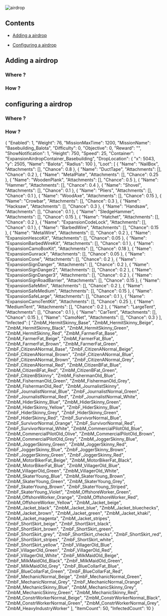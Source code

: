 ![airdrop](https://i.imgur.com/TZpLHYq.png)

## Contents


- [Adding a airdrop](#adding-a-airdrop)

- [Configuring a airdrop](#configuring-a-airdrop)



## Adding a airdrop
### Where ?


### How ?


## configuring a airdrop
### Where ?


### How ?
{
    "Enabled": 1,
    "Weight": 76,
    "MissionMaxTime": 1200,
    "MissionName": "Basebuilding_Balota",
    "Difficulty": 0,
    "Objective": 0,
    "Reward": "",
    "ShowNotification": 1,
    "Height": 750,
    "Speed": 25,
    "Container": "ExpansionAirdropContainer_Basebuilding",
    "DropLocation": {
        "x": 5043,
        "y": 2505,
        "Name": "Balota",
        "Radius": 100
    },
    "Loot": [
        {
            "Name": "NailBox",
            "Attachments": [],
            "Chance": 0.8
        },
        {
            "Name": "DuctTape",
            "Attachments": [],
            "Chance": 0.2
        },
        {
            "Name": "MetalPlate",
            "Attachments": [],
            "Chance": 0.25
        },
        {
            "Name": "WoodenPlank",
            "Attachments": [],
            "Chance": 0.5
        },
        {
            "Name": "Hammer",
            "Attachments": [],
            "Chance": 0.4
        },
        {
            "Name": "Shovel",
            "Attachments": [],
            "Chance": 0.1
        },
        {
            "Name": "Pliers",
            "Attachments": [],
            "Chance": 0.1
        },
        {
            "Name": "WoodAxe",
            "Attachments": [],
            "Chance": 0.15
        },
        {
            "Name": "Crowbar",
            "Attachments": [],
            "Chance": 0.3
        },
        {
            "Name": "Hacksaw",
            "Attachments": [],
            "Chance": 0.3
        },
        {
            "Name": "Handsaw",
            "Attachments": [],
            "Chance": 0.1
        },
        {
            "Name": "SledgeHammer",
            "Attachments": [],
            "Chance": 0.15
        },
        {
            "Name": "Hatchet",
            "Attachments": [],
            "Chance": 0.2
        },
        {
            "Name": "ExpansionCodeLock",
            "Attachments": [],
            "Chance": 0.1
        },
        {
            "Name": "BarbedWire",
            "Attachments": [],
            "Chance": 0.15
        },
        {
            "Name": "MetalWire",
            "Attachments": [],
            "Chance": 0.2
        },
        {
            "Name": "ExpansionHescoKit",
            "Attachments": [],
            "Chance": 0.05
        },
        {
            "Name": "EspansionBarbedWireKit",
            "Attachments": [],
            "Chance": 0.1
        },
        {
            "Name": "ExpansionCamoBoxKit",
            "Attachments": [],
            "Chance": 0.18
        },
        {
            "Name": "ExpansionGunrack",
            "Attachments": [],
            "Chance": 0.05
        },
        {
            "Name": "ExpansionCone",
            "Attachments": [],
            "Chance": 0.2
        },
        {
            "Name": "ExpansionSignDanger",
            "Attachments": [],
            "Chance": 0.2
        },
        {
            "Name": "ExpansionSignDanger2",
            "Attachments": [],
            "Chance": 0.2
        },
        {
            "Name": "ExpansionSignDanger3",
            "Attachments": [],
            "Chance": 0.2
        },
        {
            "Name": "ExpansionSignRoadBarrier",
            "Attachments": [],
            "Chance": 0.15
        },
        {
            "Name": "ExpansionSafeMini",
            "Attachments": [],
            "Chance": 0.2
        },
        {
            "Name": "ExpansionSafeMedium",
            "Attachments": [],
            "Chance": 0.15
        },
        {
            "Name": "ExpansionSafeLarge",
            "Attachments": [],
            "Chance": 0.1
        },
        {
            "Name": "ExpansionCamoTentKit",
            "Attachments": [],
            "Chance": 0.25
        },
        {
            "Name": "MediumTent",
            "Attachments": [],
            "Chance": 0.2
        },
        {
            "Name": "LargeTent",
            "Attachments": [],
            "Chance": 0.1
        },
        {
            "Name": "CarTent",
            "Attachments": [],
            "Chance": 0.15
        },
        {
            "Name": "CamoNet",
            "Attachments": [],
            "Chance": 0.3
        }
    ],
    "Infected": [
        "ZmbM_HermitSkinny_Base",
        "ZmbM_HermitSkinny_Beige",
        "ZmbM_HermitSkinny_Black",
        "ZmbM_HermitSkinny_Green",
        "ZmbM_HermitSkinny_Red",
        "ZmbM_FarmerFat_Base",
        "ZmbM_FarmerFat_Beige",
        "ZmbM_FarmerFat_Blue",
        "ZmbM_FarmerFat_Brown",
        "ZmbM_FarmerFat_Green",
        "ZmbF_CitizenANormal_Base",
        "ZmbF_CitizenANormal_Beige",
        "ZmbF_CitizenANormal_Brown",
        "ZmbF_CitizenANormal_Blue",
        "ZmbF_CitizenANormal_Brown",
        "ZmbF_CitizenANormal_Grey",
        "ZmbF_CitizenANormal_Red",
        "ZmbM_CitizenBFat_Blue",
        "ZmbM_CitizenBFat_Red",
        "ZmbM_CitizenBFat_Green",
        "ZmbF_CitizenBSkinny",
        "ZmbM_FishermanOld_Blue",
        "ZmbM_FishermanOld_Green",
        "ZmbM_FishermanOld_Grey",
        "ZmbM_FishermanOld_Red",
        "ZmbM_JournalistSkinny",
        "ZmbF_JournalistNormal_Blue",
        "ZmbF_JournalistNormal_Green",
        "ZmbF_JournalistNormal_Red",
        "ZmbF_JournalistNormal_White",
        "ZmbM_HiderSkinny_Blue",
        "ZmbM_HiderSkinny_Green",
        "ZmbM_HiderSkinny_Yellow",
        "ZmbF_HiderSkinny_Blue",
        "ZmbF_HiderSkinny_Grey",
        "ZmbF_HiderSkinny_Green",
        "ZmbF_HiderSkinny_Red",
        "ZmbF_SurvivorNormal_Blue",
        "ZmbF_SurvivorNormal_Orange",
        "ZmbF_SurvivorNormal_Red",
        "ZmbF_SurvivorNormal_White",
        "ZmbM_CommercialPilotOld_Blue",
        "ZmbM_CommercialPilotOld_Olive",
        "ZmbM_CommercialPilotOld_Brown",
        "ZmbM_CommercialPilotOld_Grey",
        "ZmbM_JoggerSkinny_Blue",
        "ZmbM_JoggerSkinny_Green",
        "ZmbM_JoggerSkinny_Red",
        "ZmbF_JoggerSkinny_Blue",
        "ZmbF_JoggerSkinny_Brown",
        "ZmbF_JoggerSkinny_Green",
        "ZmbF_JoggerSkinny_Red",
        "ZmbM_MotorBikerFat_Beige",
        "ZmbM_MotorBikerFat_Black",
        "ZmbM_MotorBikerFat_Blue",
        "ZmbM_VillagerOld_Blue",
        "ZmbM_VillagerOld_Green",
        "ZmbM_VillagerOld_White",
        "ZmbM_SkaterYoung_Blue",
        "ZmbM_SkaterYoung_Brown",
        "ZmbM_SkaterYoung_Green",
        "ZmbM_SkaterYoung_Grey",
        "ZmbF_SkaterYoung_Brown",
        "ZmbF_SkaterYoung_Striped",
        "ZmbF_SkaterYoung_Violet",
        "ZmbM_OffshoreWorker_Green",
        "ZmbM_OffshoreWorker_Orange",
        "ZmbM_OffshoreWorker_Red",
        "ZmbM_OffshoreWorker_Yellow",
        "ZmbM_Jacket_beige",
        "ZmbM_Jacket_black",
        "ZmbM_Jacket_blue",
        "ZmbM_Jacket_bluechecks",
        "ZmbM_Jacket_brown",
        "ZmbM_Jacket_green",
        "ZmbM_Jacket_khaki",
        "ZmbM_Jacket_magenta",
        "ZmbM_Jacket_stripes",
        "ZmbF_ShortSkirt_beige",
        "ZmbF_ShortSkirt_black",
        "ZmbF_ShortSkirt_brown",
        "ZmbF_ShortSkirt_green",
        "ZmbF_ShortSkirt_grey",
        "ZmbF_ShortSkirt_checks",
        "ZmbF_ShortSkirt_red",
        "ZmbF_ShortSkirt_stripes",
        "ZmbF_ShortSkirt_white",
        "ZmbF_ShortSkirt_yellow",
        "ZmbF_VillagerOld_Blue",
        "ZmbF_VillagerOld_Green",
        "ZmbF_VillagerOld_Red",
        "ZmbF_VillagerOld_White",
        "ZmbF_MilkMaidOld_Beige",
        "ZmbF_MilkMaidOld_Black",
        "ZmbF_MilkMaidOld_Green",
        "ZmbF_MilkMaidOld_Grey",
        "ZmbF_BlueCollarFat_Blue",
        "ZmbF_BlueCollarFat_Green",
        "ZmbF_BlueCollarFat_Red",
        "ZmbF_MechanicNormal_Beige",
        "ZmbF_MechanicNormal_Green",
        "ZmbF_MechanicNormal_Grey",
        "ZmbF_MechanicNormal_Orange",
        "ZmbM_MechanicSkinny_Blue",
        "ZmbM_MechanicSkinny_Grey",
        "ZmbM_MechanicSkinny_Green",
        "ZmbM_MechanicSkinny_Red",
        "ZmbM_ConstrWorkerNormal_Beige",
        "ZmbM_ConstrWorkerNormal_Black",
        "ZmbM_ConstrWorkerNormal_Green",
        "ZmbM_ConstrWorkerNormal_Grey",
        "ZmbM_HeavyIndustryWorker"
    ],
    "ItemCount": 50,
    "InfectedCount": 10
}